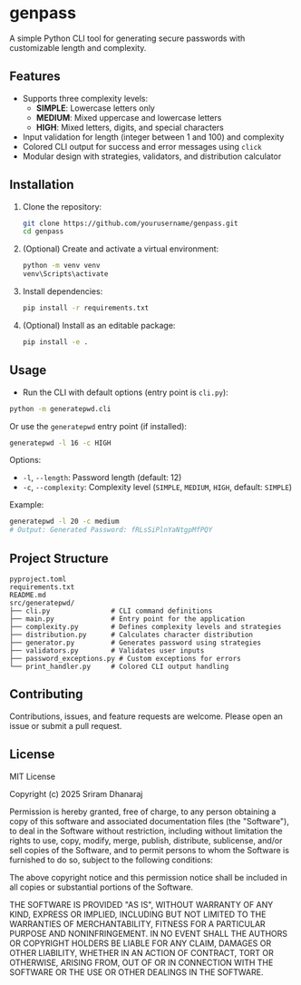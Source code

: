 # genpass

A simple Python CLI tool for generating secure passwords with customizable length and complexity.

## Features

- Supports three complexity levels:
  - **SIMPLE**: Lowercase letters only
  - **MEDIUM**: Mixed uppercase and lowercase letters
  - **HIGH**: Mixed letters, digits, and special characters
- Input validation for length (integer between 1 and 100) and complexity
- Colored CLI output for success and error messages using `click`
- Modular design with strategies, validators, and distribution calculator

## Installation

1. Clone the repository:

   ```bash
   git clone https://github.com/yourusername/genpass.git
   cd genpass
   ```

2. (Optional) Create and activate a virtual environment:

   ```bash
   python -m venv venv
   venv\Scripts\activate
   ```

3. Install dependencies:

   ```bash
   pip install -r requirements.txt
   ```

4. (Optional) Install as an editable package:

   ```bash
   pip install -e .
   ```

## Usage

- Run the CLI with default options (entry point is `cli.py`):

```bash
python -m generatepwd.cli
```

Or use the `generatepwd` entry point (if installed):

```bash
generatepwd -l 16 -c HIGH
```

Options:

- `-l`, `--length`: Password length (default: 12)
- `-c`, `--complexity`: Complexity level (`SIMPLE`, `MEDIUM`, `HIGH`, default: `SIMPLE`)

Example:

```bash
generatepwd -l 20 -c medium
# Output: Generated Password: fRLsSiPlnYaNtgpMfPQY
```

## Project Structure

```
pyproject.toml
requirements.txt
README.md
src/generatepwd/
├── cli.py               # CLI command definitions
├── main.py              # Entry point for the application
├── complexity.py        # Defines complexity levels and strategies
├── distribution.py      # Calculates character distribution
├── generator.py         # Generates password using strategies
├── validators.py        # Validates user inputs
├── password_exceptions.py # Custom exceptions for errors
└── print_handler.py     # Colored CLI output handling
```

## Contributing

Contributions, issues, and feature requests are welcome. Please open an issue or submit a pull request.

## License

MIT License

Copyright (c) 2025 Sriram Dhanaraj

Permission is hereby granted, free of charge, to any person obtaining a copy of this software and associated documentation files (the "Software"), to deal in the Software without restriction, including without limitation the rights to use, copy, modify, merge, publish, distribute, sublicense, and/or sell copies of the Software, and to permit persons to whom the Software is furnished to do so, subject to the following conditions:

The above copyright notice and this permission notice shall be included in all copies or substantial portions of the Software.

THE SOFTWARE IS PROVIDED "AS IS", WITHOUT WARRANTY OF ANY KIND, EXPRESS OR IMPLIED, INCLUDING BUT NOT LIMITED TO THE WARRANTIES OF MERCHANTABILITY, FITNESS FOR A PARTICULAR PURPOSE AND NONINFRINGEMENT. IN NO EVENT SHALL THE AUTHORS OR COPYRIGHT HOLDERS BE LIABLE FOR ANY CLAIM, DAMAGES OR OTHER LIABILITY, WHETHER IN AN ACTION OF CONTRACT, TORT OR OTHERWISE, ARISING FROM, OUT OF OR IN CONNECTION WITH THE SOFTWARE OR THE USE OR OTHER DEALINGS IN THE SOFTWARE.

